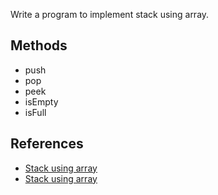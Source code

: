 Write a program to implement stack using array.

## Methods

- push
- pop
- peek
- isEmpty
- isFull

## References

- [Stack using array](https://www.geeksforgeeks.org/stack-data-structure-introduction-program/)
- [Stack using array](https://www.tutorialspoint.com/data_structures_algorithms/stack_algorithm.htm)
